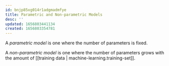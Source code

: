 ```yaml
---
id: bnjp85xg014r1adgmadmfye
title: Parametric and Non-parametric Models
desc: ''
updated: 1656803441134
created: 1656803354781
---
```


A _parametric model_ is one where the number of parameters is fixed.

A _non-parametric model_ is one where the number of parameters grows with the amount of [[training data | machine-learning.training-set]].
